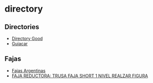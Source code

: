 # directory

## Directories
- [Directory Good](https://directorygood.com)
- [Guiacar](https://guiacar.com.ar)
## Fajas
- [Fajas Argentinas](https://fajasargentinas.com.ar)
- [FAJA REDUCTORA: TRUSA FAJA SHORT 1 NIVEL REALZAR FIGURA](https://www.facebook.com/groups/fajasargentinas.com.ar/posts/983052529814227/)
